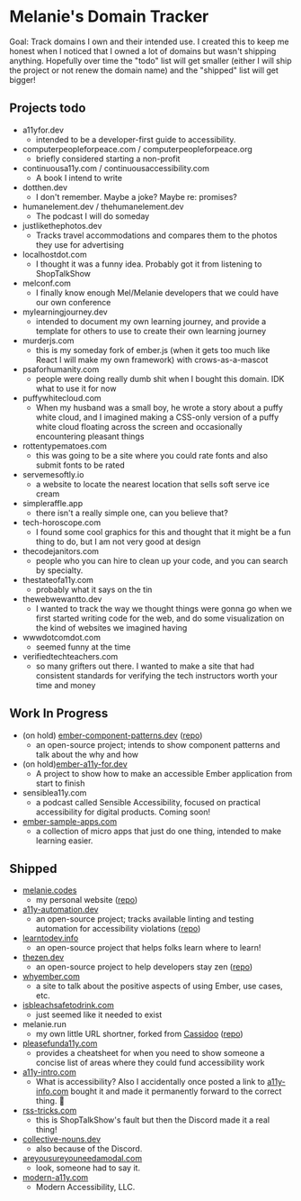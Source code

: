 # Melanie's Domain Tracker

Goal: Track domains I own and their intended use. I created this to keep me honest when I noticed that I owned a lot of domains but wasn't shipping anything. Hopefully over time the "todo" list will get smaller (either I will ship the project or not renew the domain name) and the "shipped" list will get bigger! 

## Projects todo

- a11yfor.dev
  - intended to be a developer-first guide to accessibility.
- computerpeopleforpeace.com / computerpeopleforpeace.org
  - briefly considered starting a non-profit
- continuousa11y.com / continuousaccessibility.com
  - A book I intend to write
- dotthen.dev
  - I don't remember. Maybe a joke? Maybe re: promises? 
- humanelement.dev / thehumanelement.dev
  - The podcast I will do someday
- justlikethephotos.dev
  - Tracks travel accommodations and compares them to the photos they use for advertising
- localhostdot.com
  - I thought it was a funny idea. Probably got it from listening to ShopTalkShow
- melconf.com
  - I finally know enough Mel/Melanie developers that we could have our own conference
- mylearningjourney.dev
  - intended to document my own learning journey, and provide a template for others to use to create their own learning journey
- murderjs.com
  - this is my someday fork of ember.js (when it gets too much like React I will make my own framework) with crows-as-a-mascot
- psaforhumanity.com
  - people were doing really dumb shit when I bought this domain. IDK what to use it for now 
- puffywhitecloud.com
  - When my husband was a small boy, he wrote a story about a puffy white cloud, and I imagined making a CSS-only version of a puffy white cloud floating across the screen and occasionally encountering pleasant things
- rottentypematoes.com
  - this was going to be a site where you could rate fonts and also submit fonts to be rated
- servemesoftly.io
  - a website to locate the nearest location that sells soft serve ice cream
- simpleraffle.app
  - there isn't a really simple one, can you believe that?
- tech-horoscope.com
  - I found some cool graphics for this and thought that it might be a fun thing to do, but I am not very good at design
- thecodejanitors.com
  - people who you can hire to clean up your code, and you can search by specialty. 
- thestateofa11y.com
  - probably what it says on the tin
- thewebwewantto.dev
  - I wanted to track the way we thought things were gonna go when we first started writing code for the web, and do some visualization on the kind of websites we imagined having
- wwwdotcomdot.com
  - seemed funny at the time
- verifiedtechteachers.com
  - so many grifters out there. I wanted to make a site that had consistent standards for verifying the tech instructors worth your time and money

## Work In Progress

- (on hold) [ember-component-patterns.dev](https://ember-component-patterns.dev/) ([repo](https://github.com/ember-components/ember-component-patterns))
  - an open-source project; intends to show component patterns and talk about the why and how
- (on hold)[ember-a11y-for.dev](https://ember-a11y-for.dev/)
  - A project to show how to make an accessible Ember application from start to finish
- sensiblea11y.com
  - a podcast called Sensible Accessibility, focused on practical accessibility for digital products. Coming soon!
- [ember-sample-apps.com](https://ember-sample-apps.com/)
  - a collection of micro apps that just do one thing, intended to make learning easier.

## Shipped
- [melanie.codes](https://melanie.codes)
  - my personal website ([repo](https://github.com/MelSumner/melsumner-website))
- [a11y-automation.dev](https://a11y-automation.dev)
  -  an open-source project; tracks available linting and testing automation for accessibility violations ([repo](https://github.com/MelSumner/a11y-automation))
- [learntodev.info](https://learntodev.info)
  - an open-source project that helps folks learn where to learn!
- [thezen.dev](https://thezen.dev)
  - an open-source project to help developers stay zen ([repo](https://github.com/the-zen-dev/thezendevapp))
- [whyember.com](https://whyember.com/)
  - a site to talk about the positive aspects of using Ember, use cases, etc. 
- [isbleachsafetodrink.com](https://isbleachsafetodrink.com/)
  - just seemed like it needed to exist
- melanie.run
  - my own little URL shortner, forked from [Cassidoo](https://github.com/cassidoo/cass.run) ([repo](https://github.com/MelSumner/melanie.run))
- [pleasefunda11y.com](https://pleasefunda11y.com/) 
  - provides a cheatsheet for when you need to show someone a concise list of areas where they could fund accessibility work
- [a11y-intro.com](https://a11y-intro.com/)
  - What is accessibility? Also I accidentally once posted a link to [a11y-info.com](https://a11y-info.com) bought it and made it permanently forward to the correct thing. 🤦
- [rss-tricks.com](https://rss-tricks.com)
  - this is ShopTalkShow's fault but then the Discord made it a real thing!
- [collective-nouns.dev](https://collective-nouns.dev/)
  - also because of the Discord.
- [areyousureyouneedamodal.com](https://areyousureyouneedamodal.com/)
  - look, someone had to say it.
- [modern-a11y.com](https://www.modern-a11y.com/)
  - Modern Accessibility, LLC.
